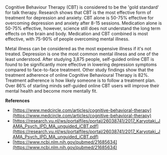 Cognitive Behaviour Therapy (CBT) is considered to be the 'gold standard'
for talk therapy. Research shows that CBT is the most effective form of
treatment for depression and anxiety. CBT alone is 50-75% effective for
overcoming depression and anxiety after 8-15 sessions. Medication alone
is 50-75% effective, however, science still does not understand the long
term effects on the brain and body. Medication and CBT combined is most
effective, with 75-90% of people overcoming mental illness.

Metal illness can be considered as the most expensive illness if it's
not treated. Depression is one the most common mental illness and one of
the least understood. After studying 3,875 people, self-guided online
CBT is found to be significantly more effective in lowering depression
symptoms compared to face-to-face treatment. Other study findings show
that the treatment adherence of online Cognitive Behavioural Therapy
is 82%. Treatment adherence is how likely someone is to follow a 
treatment plan. Over 86% of starling minds self-guided online CBT users
will improve their mental health and become more mentally fit.

**References**

- [https://www.medcircle.com/articles/cognitive-behavioral-therapy](https://www.medcircle.com/articles/cognitive-behavioral-therapy)
- [https://research.vu.nl/ws/portalfiles/portal/26038741/2017_Karyotaki_JAMA_Psych_IPD_MA_unguided_iCBT.pdf](https://research.vu.nl/ws/portalfiles/portal/26038741/2017_Karyotaki_JAMA_Psych_IPD_MA_unguided_iCBT.pdf)
- [https://www.ncbi.nlm.nih.gov/pubmed/21685634](https://www.ncbi.nlm.nih.gov/pubmed/21685634)
